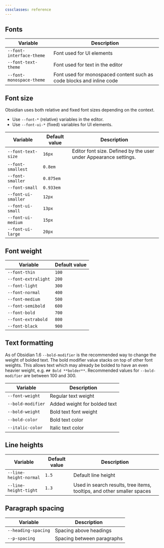 ```yaml
---
cssclasses: reference
---
```

## Fonts

| Variable                 | Description                                                          |
| ------------------------ | -------------------------------------------------------------------- |
| `--font-interface-theme` | Font used for UI elements                                            |
| `--font-text-theme`      | Font used for text in the editor                                     |
| `--font-monospace-theme` | Font used for monospaced content such as code blocks and inline code |

## Font size

Obsidian uses both relative and fixed font sizes depending on the context.

- Use `--font-*` (relative) variables in the editor.
- Use `--font-ui-*` (fixed) variables for UI elements.

| Variable            | Default value | Description                                                      |
| ------------------- | ------------- | ---------------------------------------------------------------- |
| `--font-text-size`  | `16px`        | Editor font size. Defined by the user under Appearance settings. |
| `--font-smallest`   | `0.8em`       |                                                                  |
| `--font-smaller`    | `0.875em`     |                                                                  |
| `--font-small`      | `0.933em`     |                                                                  |
| `--font-ui-smaller` | `12px`        |                                                                  |
| `--font-ui-small`   | `13px`        |                                                                  |
| `--font-ui-medium`  | `15px`        |                                                                  |
| `--font-ui-large`   | `20px`        |                                                                  |

## Font weight

| Variable            | Default value |
| ------------------- | ------------- |
| `--font-thin`       | `100`           |
| `--font-extralight` | `200`           |
| `--font-light`      | `300`           |
| `--font-normal`     | `400`           |
| `--font-medium`     | `500`           |
| `--font-semibold`   | `600`           |
| `--font-bold`       | `700`           |
| `--font-extrabold`  | `800`           |
| `--font-black`      | `900`              |

## Text formatting

As of Obsidian 1.6 `--bold-modifier` is the recommended way to change the weight of bolded text. The bold modifier value stacks on top of other font weights. This allows text which may already be bolded to have an even heavier weight, e.g. `## Bold **bolder**`. Recommended values for `--bold-modifier` are between 100 and 300.

| Variable          | Description                  |
| ----------------- | ---------------------------- |
| `--font-weight`   | Regular text weight          |
| `--bold-modifier` | Added weight for bolded text |
| `--bold-weight`   | Bold text font weight        |
| `--bold-color`    | Bold text color              |
| `--italic-color`  | Italic text color            |

## Line heights

| Variable               | Default value | Description                                                            |
| ---------------------- | ------------- | ---------------------------------------------------------------------- |
| `--line-height-normal` | `1.5`         | Default line height                                                    |
| `--line-height-tight`  | `1.3`         | Used in search results, tree items, tooltips, and other smaller spaces |

## Paragraph spacing

| Variable            | Description                |
| ------------------- | -------------------------- |
| `--heading-spacing` | Spacing above headings     |
| `--p-spacing`       | Spacing between paragraphs |
